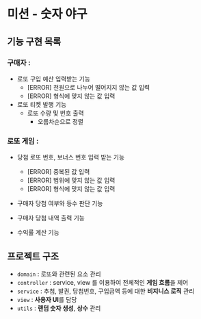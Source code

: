 # 미션 - 숫자 야구

## 기능 구현 목록

### 구매자 :

- 로또 구입 예산 입력받는 기능
    - [ERROR] 천원으로 나누어 떨어지지 않는 값 입력
    - [ERROR] 형식에 맞지 않는 값 입력
- 로또 티켓 발행 기능
    - 로또 수량 및 번호 출력
        - 오름차순으로 정렬

### 로또 게임 :

- 당첨 로또 번호, 보너스 번호 입력 받는 기능
    - [ERROR] 중복된 값 입력
    - [ERROR] 범위에 맞지 않는 값 입력
    - [ERROR] 형식에 맞지 않는 값 입력
  
- 구매자 당첨 여부와 등수 판단 기능
- 구매자 당첨 내역 출력 기능
- 수익률 계산 기능

## 프로젝트 구조

- `domain` : 로또와 관련된 요소 관리
- `controller` : service, view 를 이용하여 전체적인 **게임 흐름**을 제어
- `service` : 추첨, 발권, 당첨번호, 구입금액 등에 대한 **비지니스 로직** 관리
- `view` :  **사용자 UI**를 담당
- `utils` : **랜덤 숫자 생성**, **상수** 관리 